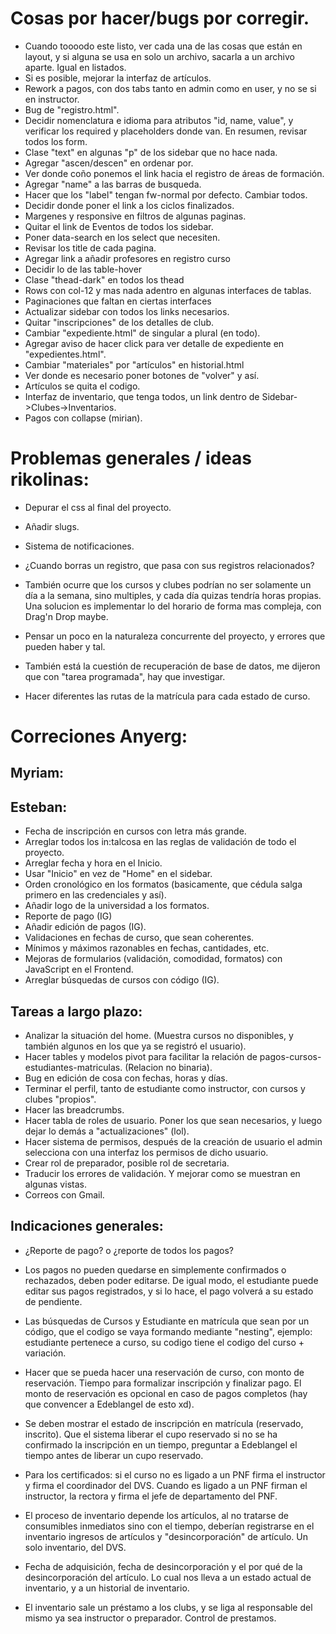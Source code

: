 # Cosas por hacer/bugs por corregir.

- Cuando toooodo este listo, ver cada una de las cosas que están en layout, y si alguna se usa en solo un archivo, sacarla a un archivo aparte. Igual en listados.
- Si es posible, mejorar la interfaz de artículos.
- Rework a pagos, con dos tabs tanto en admin como en user, y no se si en instructor.
- Bug de "registro.html".
- Decidir nomenclatura e idioma para atributos "id, name, value", y verificar los required y placeholders donde van. En resumen, revisar todos los form.
- Clase "text" en algunas "p" de los sidebar que no hace nada.
- Agregar "ascen/descen" en ordenar por.
- Ver donde coño ponemos el link hacia el registro de áreas de formación.
- Agregar "name" a las barras de busqueda.
- Hacer que los "label" tengan fw-normal por defecto. Cambiar todos.
- Decidir donde poner el link a los ciclos finalizados. 
- Margenes y responsive en filtros de algunas paginas.
- Quitar el link de Eventos de todos los sidebar.
- Poner data-search en los select que necesiten.
- Revisar los title de cada pagina.
- Agregar link a añadir profesores en registro curso
- Decidir lo de las table-hover
- Clase "thead-dark" en todos los thead
- Rows con col-12 y mas nada adentro en algunas interfaces de tablas.
- Paginaciones que faltan en ciertas interfaces
- Actualizar sidebar con todos los links necesarios.
- Quitar "inscripciones" de los detalles de club.
- Cambiar "expediente.html" de singular a plural (en todo).
- Agregar aviso de hacer click para ver detalle de expediente en "expedientes.html".
- Cambiar "materiales" por "artículos" en historial.html
- Ver donde es necesario poner botones de "volver" y así.
- Artículos se quita el codigo.
- Interfaz de inventario, que tenga todos, un link dentro de Sidebar->Clubes->Inventarios.
- Pagos con collapse (mirian).

# Problemas generales / ideas rikolinas:

- Depurar el css al final del proyecto.

- Añadir slugs.

- Sistema de notificaciones.

- ¿Cuando borras un registro, que pasa con sus registros relacionados?

- También ocurre que los cursos y clubes podrían no ser solamente un día a la semana, sino multiples, y cada día quizas tendría horas propias. Una solucion es implementar lo del horario de forma mas compleja, con Drag'n Drop maybe.

- Pensar un poco en la naturaleza concurrente del proyecto, y errores que pueden haber y tal.

- También está la cuestión de recuperación de base de datos, me dijeron que con "tarea programada", hay que investigar.

- Hacer diferentes las rutas de la matrícula para cada estado de curso.

# Correciones Anyerg:

## Myriam:

## Esteban: 

- Fecha de inscripción en cursos con letra más grande.
- Arreglar todos los in:talcosa en las reglas de validación de todo el proyecto.
- Arreglar fecha y hora en el Inicio.
- Usar "Inicio" en vez de "Home" en el sidebar.
- Orden cronológico en los formatos (basicamente, que cédula salga primero en las credenciales y así).
- Añadir logo de la universidad a los formatos.
- Reporte de pago (IG)
- Añadir edición de pagos (IG).
- Validaciones en fechas de curso, que sean coherentes.
- Mínimos y máximos razonables en fechas, cantidades, etc.
- Mejoras de formularios (validación, comodidad, formatos) con JavaScript en el Frontend.
- Arreglar búsquedas de cursos con código (IG).

## Tareas a largo plazo:

- Analizar la situación del home. (Muestra cursos no disponibles, y también algunos en los que ya se registró el usuario).
- Hacer tables y modelos pivot para facilitar la relación de pagos-cursos-estudiantes-matriculas. (Relacion no binaria).
- Bug en edición de cosa con fechas, horas y días.
- Terminar el perfil, tanto de estudiante como instructor, con cursos y clubes "propios".
- Hacer las breadcrumbs.
- Hacer tabla de roles de usuario. Poner los que sean necesarios, y luego dejar lo demás a "actualizaciones" (lol).
- Hacer sistema de permisos, después de la creación de usuario el admin selecciona con una interfaz los permisos de dicho usuario.
- Crear rol de preparador, posible rol de secretaria.
- Traducir los errores de validación. Y mejorar como se muestran en algunas vistas.
- Correos con Gmail.

## Indicaciones generales:

- ¿Reporte de pago? o ¿reporte de todos los pagos?

- Los pagos no pueden quedarse en simplemente confirmados o rechazados, deben poder editarse. De igual modo, el estudiante puede editar sus pagos registrados, y si lo hace, el pago volverá a su estado de pendiente.

- Las búsquedas de Cursos y Estudiante en matrícula que sean por un código, que el codigo se vaya formando mediante "nesting", ejemplo: estudiante pertenece a curso, su codigo tiene el codigo del curso + variación.

- Hacer que se pueda hacer una reservación de curso, con monto de reservación. Tiempo para formalizar inscripción y finalizar pago. El monto de reservación es opcional en caso de pagos completos (hay que convencer a Edeblangel de esto xd).

- Se deben mostrar el estado de inscripción en matrícula (reservado, inscrito). Que el sistema liberar el cupo reservado si no se ha confirmado la inscripción en un tiempo, preguntar a Edeblangel el tiempo antes de liberar un cupo reservado.

- Para los certificados: si el curso no es ligado a un PNF firma el instructor y firma el coordinador del DVS. Cuando es ligado a un PNF firman el instructor, la rectora y firma el jefe de departamento del PNF.

- El proceso de inventario depende los artículos, al no tratarse de consumibles inmediatos sino con el tiempo, deberían registrarse en el inventario ingresos de artículos y "desincorporación" de artículo. Un solo inventario, del DVS.

- Fecha de adquisición, fecha de desincorporación y el por qué de la desincorporación del artículo. Lo cual nos lleva a un estado actual de inventario, y a un historial de inventario.

- El inventario sale un préstamo a los clubs, y se liga al responsable del mismo ya sea instructor o preparador. Control de prestamos.
